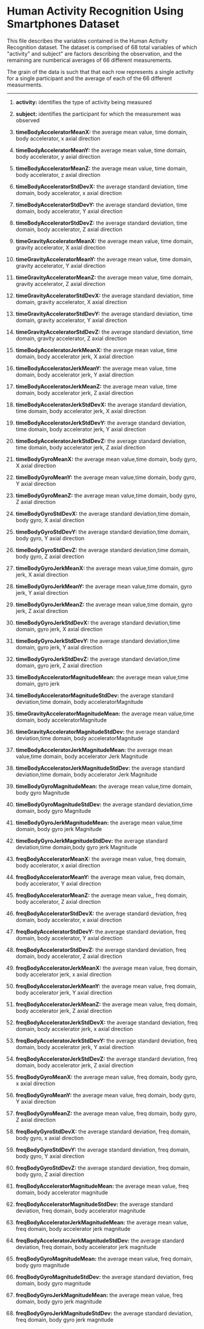 Human Activity Recognition Using Smartphones Dataset 
========================================================

This file describes the variables contained in the Human Activity Recognition dataset.  The dataset is comprised of 68 total variables of which "activity" and subject" are factors describing the observation, and the remaining are numberical averages of 66 different measurements.

The grain of the data is such that that each row represents a single activity for a single participant and the average of each of the 66 different measurments.

***

1.  **activity:** identifies the type of activity being measured

2.  **subject:** identifies the participant for which the measurement was observed

3.  **timeBodyAcceleratorMeanX:** the average mean value, time domain, body accelerator, x axial direction          
4.  **timeBodyAcceleratorMeanY:** the average mean value, time domain, body accelerator, y axial direction               
5.  **timeBodyAcceleratorMeanZ:** the average mean value, time domain, body accelerator, z axial direction
6.  **timeBodyAcceleratorStdDevX:** the average standard deviation, time domain, body accelerator, x axial direction           
7.  **timeBodyAcceleratorStdDevY:** the average standard deviation, time domain, body accelerator, Y axial direction             
8.  **timeBodyAcceleratorStdDevZ:** the average standard deviation, time domain, body accelerator, Z axial direction             
9.  **timeGravityAcceleratorMeanX:** the average mean value, time domain, gravity accelerator, X axial direction              
10. **timeGravityAcceleratorMeanY:** the average mean value, time domain, gravity accelerator, Y axial direction            
11. **timeGravityAcceleratorMeanZ:** the average mean value, time domain, gravity accelerator, Z axial direction             
12. **timeGravityAcceleratorStdDevX:** the average standard deviation, time domain, gravity accelerator, X axial direction      
13. **timeGravityAcceleratorStdDevY:** the average standard deviation, time domain, gravity accelerator, Y axial direction       
14. **timeGravityAcceleratorStdDevZ:** the average standard deviation, time domain, gravity accelerator, Z axial direction         
15. **timeBodyAcceleratorJerkMeanX:** the average mean value, time domain, body accelerator jerk, X axial direction            
16. **timeBodyAcceleratorJerkMeanY:** the average mean value, time domain, body accelerator jerk, Y axial direction         
17. **timeBodyAcceleratorJerkMeanZ:** the average mean value, time domain, body accelerator jerk, Z axial direction            
18. **timeBodyAcceleratorJerkStdDevX:** the average standard deviation, time domain, body accelerator jerk, X axial direction   
19. **timeBodyAcceleratorJerkStdDevY:** the average standard deviation, time domain, body accelerator jerk, Y axial direction        
20. **timeBodyAcceleratorJerkStdDevZ:** the average standard deviation, time domain, body accelerator jerk, Z axial direction        
21. **timeBodyGyroMeanX:** the average mean value,time domain, body gyro, X axial direction                       
22. **timeBodyGyroMeanY:** the average mean value,time domain, body gyro, Y axial direction                       
23. **timeBodyGyroMeanZ:** the average mean value,time domain, body gyro, Z axial direction                        
24. **timeBodyGyroStdDevX:** the average standard deviation,time domain, body gyro, X axial direction                     
25. **timeBodyGyroStdDevY:** the average standard deviation,time domain, body gyro, Y axial direction                      
26. **timeBodyGyroStdDevZ:** the average standard deviation,time domain, body gyro, Z axial direction                     
27. **timeBodyGyroJerkMeanX:** the average mean value,time domain, gyro jerk, X axial direction                   
28. **timeBodyGyroJerkMeanY:** the average mean value,time domain, gyro jerk, Y axial direction                 
29. **timeBodyGyroJerkMeanZ:** the average mean value,time domain, gyro jerk, Z axial direction                   
30. **timeBodyGyroJerkStdDevX:** the average standard deviation,time domain, gyro jerk, X axial direction                
31. **timeBodyGyroJerkStdDevY:** the average standard deviation,time domain, gyro jerk, Y axial direction                 
32. **timeBodyGyroJerkStdDevZ:** the average standard deviation,time domain, gyro jerk, Z axial direction                
33. **timeBodyAcceleratorMagnitudeMean:** the average mean value,time domain, gyro jerk        
34. **timeBodyAcceleratorMagnitudeStdDev:** the average standard deviation,time domain, body acceleratorMagnitude     
35. **timeGravityAcceleratorMagnitudeMean:** the average mean value,time domain, body acceleratorMagnitude          
36. **timeGravityAcceleratorMagnitudeStdDev:** the average standard deviation,time domain, body acceleratorMagnitude  
37. **timeBodyAcceleratorJerkMagnitudeMean:** the average mean value,time domain, body accelerator Jerk Magnitude    
38. **timeBodyAcceleratorJerkMagnitudeStdDev:** the average standard deviation,time domain, body accelerator Jerk Magnitude 
39. **timeBodyGyroMagnitudeMean:** the average mean value,time domain, body gyro Magnitude               
40. **timeBodyGyroMagnitudeStdDev:** the average standard deviation,time domain, body gyro Magnitude            
41. **timeBodyGyroJerkMagnitudeMean:** the average mean value,time domain, body gyro jerk Magnitude           
42. **timeBodyGyroJerkMagnitudeStdDev:** the average standard deviation,time domain,body gyro jerk Magnitude        
43. **freqBodyAcceleratorMeanX:** the average mean value, freq domain, body accelerator, x axial direction                
44. **freqBodyAcceleratorMeanY:** the average mean value, freq domain, body accelerator, Y axial direction               
45. **freqBodyAcceleratorMeanZ:** the average mean value,, freq domain, body accelerator, Z axial direction                
46. **freqBodyAcceleratorStdDevX:** the average standard deviation, freq domain, body accelerator, x axial direction             
47. **freqBodyAcceleratorStdDevY:** the average standard deviation, freq domain, body accelerator, Y axial direction              
48. **freqBodyAcceleratorStdDevZ:** the average standard deviation, freq domain, body accelerator, Z axial direction             
49. **freqBodyAcceleratorJerkMeanX:** the average mean value, freq domain, body accelerator jerk, x axial direction            
50. **freqBodyAcceleratorJerkMeanY:** the average mean value, freq domain, body accelerator jerk, Y axial direction           
51. **freqBodyAcceleratorJerkMeanZ:** the average mean value, freq domain, body accelerator jerk, Z axial direction            
52. **freqBodyAcceleratorJerkStdDevX:** the average standard deviation, freq domain, body accelerator jerk, x axial direction         
53. **freqBodyAcceleratorJerkStdDevY:** the average standard deviation, freq domain, body accelerator jerk, Y axial direction          
54. **freqBodyAcceleratorJerkStdDevZ:** the average standard deviation, freq domain, body accelerator jerk, Z axial direction         
55. **freqBodyGyroMeanX:** the average mean value, freq domain, body gyro, x axial direction                       
56. **freqBodyGyroMeanY:** the average mean value, freq domain, body gyro, Y axial direction                      
57. **freqBodyGyroMeanZ:** the average mean value, freq domain, body gyro, Z axial direction                       
58. **freqBodyGyroStdDevX:** the average standard deviation, freq domain, body gyro, x axial direction                    
59. **freqBodyGyroStdDevY:** the average standard deviation, freq domain, body gyro, Y axial direction                     
60. **freqBodyGyroStdDevZ:** the average standard deviation, freq domain, body gyro, Z axial direction                    
61. **freqBodyAcceleratorMagnitudeMean:** the average mean value, freq domain, body accelerator magnitude        
62. **freqBodyAcceleratorMagnitudeStdDev:** the average standard deviation, freq domain, body accelerator magnitude       
63. **freqBodyAcceleratorJerkMagnitudeMean:** the average mean value, freq domain, body accelerator jerk magnitude      
64. **freqBodyAcceleratorJerkMagnitudeStdDev:** the average standard deviation, freq domain, body accelerator jerk magnitude 
65. **freqBodyGyroMagnitudeMean:** the average mean value, freq domain, body gyro magnitude               
66. **freqBodyGyroMagnitudeStdDev:** the average standard deviation, freq domain, body gyro magnitude            
67. **freqBodyGyroJerkMagnitudeMean:** the average mean value, freq domain, body gyro jerk magnitude            
68. **freqBodyGyroJerkMagnitudeStdDev:** the average standard deviation, freq domain, body gyro jerk magnitude   

